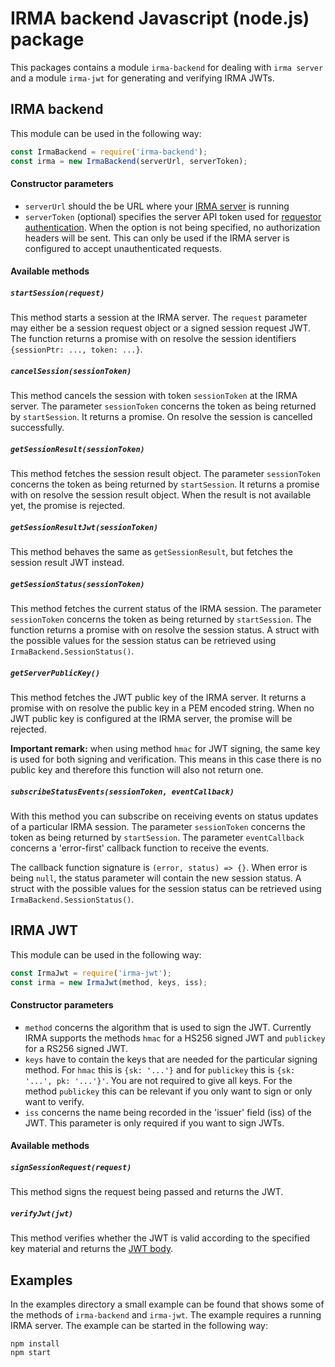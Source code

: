 # IRMA backend Javascript (node.js) package

This packages contains a module `irma-backend` for dealing with `irma server` and a module `irma-jwt`
for generating and verifying IRMA JWTs.

## IRMA backend
This module can be used in the following way:
```javascript
const IrmaBackend = require('irma-backend');
const irma = new IrmaBackend(serverUrl, serverToken);
```
#### Constructor parameters

 - `serverUrl` should the be URL where your [IRMA server](https://irma.app/docs/irma-server/)
   is running
 - `serverToken` (optional) specifies the server API token used for
   [requestor authentication](https://irma.app/docs/irma-server/#requestor-authentication).
   When the option is not being specified, no authorization headers will be sent. This can
   only be used if the IRMA server is configured to accept unauthenticated requests.

#### Available methods
##### `startSession(request)`
This method starts a session at the IRMA server. The `request` parameter may either
be a session request object or a signed session request JWT. The function returns
a promise with on resolve the session identifiers `{sessionPtr: ..., token: ...}`.

##### `cancelSession(sessionToken)`
This method cancels the session with token `sessionToken` at the IRMA server. The parameter
`sessionToken` concerns the token as being returned by `startSession`. It returns a promise.
On resolve the session is cancelled successfully.

##### `getSessionResult(sessionToken)`
This method fetches the session result object. The parameter `sessionToken` concerns the token
as being returned by `startSession`. It returns a promise with on resolve the session
result object. When the result is not available yet, the promise is rejected.

##### `getSessionResultJwt(sessionToken)`
This method behaves the same as `getSessionResult`, but fetches the session result JWT instead.

##### `getSessionStatus(sessionToken)`
This method fetches the current status of the IRMA session. The parameter `sessionToken` concerns
the token as being returned by `startSession`. The function returns a promise with on resolve
the session status. A struct with the possible values for the session status can be retrieved
using `IrmaBackend.SessionStatus()`.

##### `getServerPublicKey()`
This method fetches the JWT public key of the IRMA server. It returns a promise with on resolve
the public key in a PEM encoded string. When no JWT public key is configured at the IRMA server,
the promise will be rejected.

**Important remark:** when using method `hmac` for JWT signing, the same key is used for both
signing and verification. This means in this case there is no public key and therefore this
function will also not return one.

##### `subscribeStatusEvents(sessionToken, eventCallback)`
With this method you can subscribe on receiving events on status updates of a particular IRMA
session. The parameter `sessionToken` concerns the token as being returned by `startSession`.
The parameter `eventCallback` concerns a 'error-first' callback function to receive the events.

The callback function signature is `(error, status) => {}`. When error is being `null`, the status
parameter will contain the new session status. A struct with the possible values for the session
status can be retrieved using `IrmaBackend.SessionStatus()`.

## IRMA JWT
This module can be used in the following way:
```javascript
const IrmaJwt = require('irma-jwt');
const irma = new IrmaJwt(method, keys, iss);
```

#### Constructor parameters
 - `method` concerns the algorithm that is used to sign the JWT. Currently IRMA supports the methods
   `hmac` for a HS256 signed JWT and `publickey` for a RS256 signed JWT.
 - `keys` have to contain the keys that are needed for the particular signing method. For `hmac` this is
   `{sk: '...'}` and for `publickey` this is `{sk: '...', pk: '...'}'`. You are not required to give all
   keys. For the method `publickey` this can be relevant if you only want to sign or only want to verify.
 - `iss` concerns the name being recorded in the 'issuer' field (iss) of the JWT. This parameter is only
   required if you want to sign JWTs.

#### Available methods
##### `signSessionRequest(request)`
This method signs the request being passed and returns the JWT.

##### `verifyJwt(jwt)`
This method verifies whether the JWT is valid according to the specified key material and
returns the [JWT body](https://irma.app/docs/session-requests/#jwts-signed-session-requests).

## Examples
In the examples directory a small example can be found that shows some of the methods of `irma-backend`
and `irma-jwt`. The example requires a running IRMA server. The example can be started in the following way:
```
npm install
npm start
```
